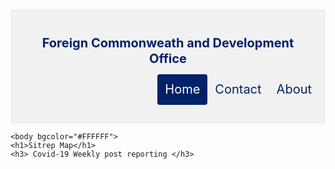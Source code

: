 <!DOCTYPE html>
<html>
    
<head>
 <link rel="stylesheet" href="https://unpkg.com/leaflet@1.7.1/dist/leaflet.css"
   integrity="sha512-xodZBNTC5n17Xt2atTPuE1HxjVMSvLVW9ocqUKLsCC5CXdbqCmblAshOMAS6/keqq/sMZMZ19scR4PsZChSR7A=="
   crossorigin=""/> <!Include Leaflet CSS file>

 <script src="https://unpkg.com/leaflet@1.7.1/dist/leaflet.js"
   integrity="sha512-XQoYMqMTK8LvdxXYG3nZ448hOEQiglfqkJs1NOQV44cWnUrBc8PkAOcXy20w0vlaXaVUearIOBhiXZ5V3ynxwA=="
   crossorigin=""></script> <!Include Leaflet JavaScript file>

<script src="https://ajax.googleapis.com/ajax/libs/jquery/2.2.0/jquery.min.js"></script> <!Include geojson file>

<style>
h1 {text-align: center;} h1 {color: #012169;}
h2 {text-align: center;} h2 {color: #012169;}
h3 {text-align: center;} h3 {color: #012169;}
    
    #my-map {
width:960px;
height:500px;
display: block;
margin-left: auto;
margin-right: auto;
width: 75%;
}


/* Style the header with a grey background and some padding */
.header {
  overflow: hidden;
  background-color: #f1f1f1;
  padding: 30px 10px;
}

/* Style the header links */
.header a {
  float: left;
  color: #012169;
  text-align: left;
  padding: 12px;
  text-decoration: none;
  font-size: 20px;
  line-height: 25px;
  border-radius: 4px;
  text-align: center;
}

/* Style the logo link (notice that we set the same value of line-height and font-size to prevent the header to increase when the font gets bigger */
.header a.logo {
  font-size: 20px;
  font-weight: bold;
}

/* Change the background color on mouse-over */
.header a:hover {
  background-color: #0000;
  color: black;
}

/* Style the active/current link*/
.header a.active {
  background-color: #012169;
  color: white;
}

/* Float the link section to the right */
.header-right {
  float: right;
}

/* Add media queries for responsiveness - when the screen is 500px wide or less, stack the links on top of each other */
@media screen and (max-width: 500px) {
  .header a {
    float: none;
    display: block;
    text-align: left;
  }
  .header-right {
    float: none;
  }
}    
    
    </style>
</head>


<body> 
    <div class="header">
  <a href="#default" class="logo">Foreign Commonweath and Development Office </a>      
  <div class="header-right">
    <a class="active" href="#home">Home</a>
    <a href="#contact">Contact</a>
    <a href="#about">About</a>
  </div>
</div>
    
    
    <body bgcolor="#FFFFFF">
    <h1>Sitrep Map</h1> 
    <h3> Covid-19 Weekly post reporting </h3> 
    
<div id="my-map"></div>

<!Setting up the map>
<script> 
    var url = 'Map/map1.geojson';  
 
// Setting up my base map
    
    const mymap = L.map("my-map").setView([51.5074, 0.1278], 2);
    const attribution ='Map data &copy <a href="https://openstreetmap.org">OpenStreetMap</a> contributors';
    const tileUrl = 'http://{s}.tile.openstreetmap.org/{z}/{x}/{y}.png';
    const tiles = L.tileLayer(tileUrl,{ attribution}).addTo(mymap);
    
// Markers
    
    const  geojsonMarkerOptions = {
        'radius':3,
        'opacity': .5,
        'color': "blue",
        'fillColor':  "blue",
        'fillOpacity': 0.8
};

    function forEachFeature(feature, layer) {

        var popupContent = 
            feature.properties.Country_code;
        
        if (feature.properties && feature.properties.popupContent) {
                popupContent += feature.properties.popupContent;
            }
                layer.bindPopup(popupContent);
    };

    

 // Defining the empty json layer

    var jlayer = L.geoJSON(null, {
        onEachFeature: forEachFeature, 
        pointToLayer: function (feature, latlng) {
        return L.circleMarker(latlng, geojsonMarkerOptions);
            }});

   
// GeoJSON data 

    var data = {
    "type": "Feature",
      "properties": {
            "Country_code": "ABW",
            "Country": "Aruba",
            "gcode": "Aruba, ARUBA, Nederland"
    },
    "geometry": {
            "type": "Point",
            "coordinates": [-69.9609842, 12.4902998]
    }};
    
    
// Adding json to layer and adding to map

    jlayer.addData(data).addTo(mymap);
    
   
</script>    
</body>
</html>


